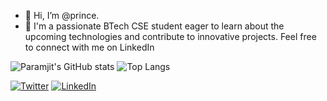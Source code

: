 - 👋 Hi, I’m @prince. 
- 👀 
  I'm a passionate BTech CSE student eager to learn about the upcoming technologies and contribute to innovative projects. Feel free to connect with me on LinkedIn
<!---
param20h/param20h is a ✨ special ✨ repository because its `README.md` (this file) appears on your GitHub profile.
You can click the Preview link to take a look at your changes.
--->
![Paramjit's GitHub stats](https://github-readme-stats.vercel.app/api?username=param20h&show_icons=true&theme=radical)
![Top Langs](https://github-readme-stats.vercel.app/api/top-langs/?username=param20h&layout=compact)


[![Twitter](https://img.shields.io/twitter/follow/param20h?style=social)](https://twitter.com/param20h)
[![LinkedIn](https://img.shields.io/badge/-Paramjit%20Singh-blue?style=flat-square&logo=linkedin&logoColor=white&link=https://www.linkedin.com/in/param20h/)](https://www.linkedin.com/in/param20h/)
